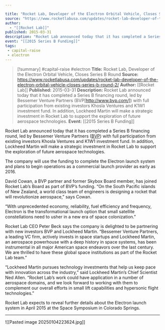 ```yaml
---

title: "Rocket Lab, Developer of the Electron Orbital Vehicle, Closes Series B Round "
source: "https://www.rocketlabusa.com/updates/rocket-lab-developer-of-the-electron-orbital-vehicle-closes-series-b-round-2/"
author:
  - "[[Rocket Lab]]"
published: 2015-03-31
description: "Rocket Lab announced today that it has completed a Series B financing round, led by Bessemer Venture Partners (BVP[http://www.bvp.com/]) with full participation from existing investors Khosla Ventures and K1W1 investment fund. In addition, Lockheed Martin will make a strategic investment in Rocket Lab to support the exploration of future aerospace technologies."
event: "[[2015 Series B Funding]]"
tags:
 - capital-raise
 - electron
---
```

>[!summary]
#capital-raise #electron
**Title:** Rocket Lab, Developer of the Electron Orbital Vehicle, Closes Series B Round 
**Source:** https://www.rocketlabusa.com/updates/rocket-lab-developer-of-the-electron-orbital-vehicle-closes-series-b-round-2/
**Author:** [[Rocket Lab]]
**Published:** 2015-03-31
**Description:** Rocket Lab announced today that it has completed a Series B financing round, led by Bessemer Venture Partners (BVP[http://www.bvp.com/]) with full participation from existing investors Khosla Ventures and K1W1 investment fund. In addition, Lockheed Martin will make a strategic investment in Rocket Lab to support the exploration of future aerospace technologies.
**Event:** [[2015 Series B Funding]]

Rocket Lab announced today that it has completed a Series B financing round, led by Bessemer Venture Partners ([BVP](http://www.bvp.com/)) with full participation from existing investors Khosla Ventures and K1W1 investment fund. In addition, Lockheed Martin will make a strategic investment in Rocket Lab to support the exploration of future aerospace technologies.

The company will use the funding to complete the Electron launch system and plans to begin operations as a commercial launch provider as early as 2016.

David Cowan, a BVP partner and former Skybox Board member, has joined Rocket Lab’s Board as part of BVP’s funding. “On the South Pacific islands of New Zealand, a world class team of engineers is designing a rocket that will revolutionize aerospace,” says Cowan.

“With unprecedented economy, reliability, fuel efficiency and frequency, Electron is the transformational launch option that small satellite constellations need to usher in a new era of space colonization.”

Rocket Lab CEO Peter Beck says the company is delighted to be partnering with new investors BVP and Lockheed Martin. “Bessemer Venture Partners, a leading VC firm, actively invests in space startups and Lockheed Martin, an aerospace powerhouse with a deep history in space systems, has been instrumental in all major American space endeavors over the last century. We are thrilled to have these global space institutions as part of the Rocket Lab team.”

“Lockheed Martin pursues technology investments that help us keep pace with innovation across the industry,” said Lockheed Martin’s Chief Scientist Ned Allen. “Rocket Lab’s work could have application in a number of aerospace domains, and we look forward to working with them to complement our overall efforts in small lift capabilities and hypersonic flight technologies.”

Rocket Lab expects to reveal further details about the Electron launch system in April 2015 at the Space Symposium in Colorado Springs.

---

![[Pasted image 20250104223624.jpg]]